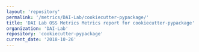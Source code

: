 ```yaml
---
layout: 'repository'
permalink: '/metrics/DAI-Lab/cookiecutter-pypackage/'
title: 'DAI Lab OSS Metrics Metrics report for cookiecutter-pypackage'
organization: 'DAI-Lab'
repository: 'cookiecutter-pypackage'
current_date: '2018-10-26'
---
```

